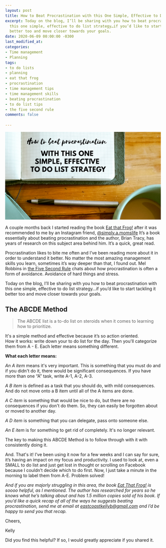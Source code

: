 ```yaml
---
layout: post
title: How to Beat Procrastination with this One Simple, Effective to Do List Strategy
excerpt: Today on the blog, I’ll be sharing with you how to beat procrastination with
  this one simple, effective to do list strategy…if you’d like to start tackling it
  better too and move closer towards your goals.
date: 2020-06-09 00:00:00 -0300
last_modified_at: 
categories:
- Time management
- Planning
tags:
- to do lists
- planning
- eat that frog
- procrastination
- time management tips
- time management skills
- beating procrastination
- to do list tips
- the five second rule
comments: false

---
```

![image of coffee, planner, pen on table](/assets/img/20200608_221652_0000.png "procrastinationimage")

A couple months back I started reading the book [Eat that Frog!](https://www.amazon.com/Eat-That-Frog-Great-Procrastinating-ebook/dp/B001AFF25W) after it was recommended to me by an Instagram friend, [@simply.a.momslife](https://www.instagram.com/simply.a.momslife/) It’s a book essentially about beating procrastination and the author, Brian Tracy, has years of research on this subject area behind him. It’s a quick, great read.   
   
Procrastination likes to bite me often and I’ve been reading more about it in order to understand it better. No matter the most amazing management skills you learn, sometimes it’s way deeper than that, I found out. Mel Robbins in [the Five Second Rule](https://melrobbins.com/five-elements-5-second-rule/) chats about how procrastination is often a form of avoidance. Avoidance of hard things and stress.

Today on the blog, I’ll be sharing with you how to beat procrastination with this one simple, effective to do list strategy…if you’d like to start tackling it better too and move closer towards your goals.

## The ABCDE Method

>   
>  The ABCDE list is a to-do list on steroids when it comes to learning how to prioritize.

It's a simple method and effective because it’s so action oriented.  
How it works: write down your to do list for the day. Then you'll categorize them from A - E. Each letter means something different.

**What each letter means:**  
   
_An A item_ means it's very important. This is something that you must do and if you didn't do it, there would be significant consequences. If you have more than one “A” task, write A-1, A-2, A-3.  
   
_A B item_ is defined as a task that you should do, with mild consequences. And do not move onto a B item until all of the A items are done.  
   
_A C item_ is something that would be nice to do, but there are no consequences if you don't do them. So, they can easily be forgotten about or moved to another day.  
   
_A D item_ is something that you can delegate, pass onto someone else.  
   
_An E item_ is for something to get rid of completely. It's no longer relevant.   
   
The key to making this ABCDE Method is to follow through with it with consistently doing it.

And. That's it! I’ve been using it now for a few weeks and I can say for sure, it’s having an impact on my focus and productivity. I used to look at, even a SMALL to do list and just get lost in thought or scrolling on Facebook because I couldn’t decide which to do first. Now, I just take a minute in the morning to label them from A-E. Problem solved!  
   
_And if you are majorly struggling in this area, the book_ [_Eat That Frog!_](https://www.amazon.ca/Eat-That-Frog-Great-Procrastinating/dp/1576754227) _is soooo helpful, as I mentioned. The author has researched for years so he knows what he’s talking about and has 1.5 million copies sold of his book. If you’d like a quick recap of all of the ways he suggests beating procrastination, send me at email at eastcoastkellyb@gmail.com and I’d be happy to send you that recap._

Cheers,

Kelly

Did you find this helpful? If so, I would greatly appreciate if you shared it.